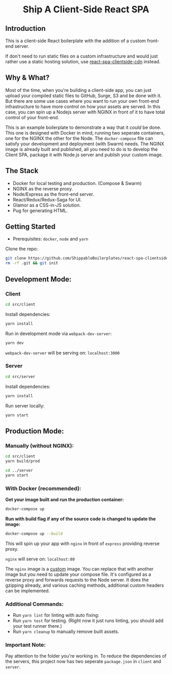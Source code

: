 <h1 align='center'>Ship A Client-Side React SPA</h1>

## Introduction

This is a client-side React boilerplate with the addition of a custom front-end server.

If don't need to run static files on a custom infrastructure and would just rather use a static hosting solution, use [react-spa-clientside-cdn](https://github.com/ShippableBoilerplates/react-spa-clientside-cdn) instead.

## Why & What?

Most of the time, when you're building a client-side app, you can just upload your compiled static files to GitHub, Surge, S3 and be done with it. But there are some use cases where you want to run your own front-end infrastructure to have more control on how your assets are served. In this case, you can spin up a Nodejs server with NGINX in front of it to have total control of your front-end.

This is an example boilerplate to demonstrate a way that it *could* be done. This one is designed with Docker in mind, running two seperate containers, one for the NGINX the other for the Node. The `docker-compose` file can satisfy your development and deployment (with Swarm) needs. The NGINX image is already built and published, all you need to do is to develop the Client SPA, package it with Node.js server and publish your custom image.

## The Stack

- Docker for local testing and production. (Compose & Swarm)
- NGINX as the reverse proxy.
- Node/Express as the front-end server.
- React/Redux/Redux-Saga for UI.
- Glamor as a CSS-in-JS solution.
- Pug for generating HTML.

## Getting Started

- Prerequisites: `docker`, `node` and `yarn`

Clone the repo:

```bash
git clone https://github.com/ShippableBoilerplates/react-spa-clientside
rm -rf .git && git init
```

## Development Mode:

### Client

```bash
cd src/client
```
Install dependencies:

```bash
yarn install
```

Run in development mode via `webpack-dev-server`:

```bash
yarn dev
```

`webpack-dev-server` will be serving on: `localhost:3000`

### Server

```bash
cd src/server
```
Install dependencies:

```bash
yarn install
```

Run server locally:

```bash
yarn start
```


## Production Mode:

### Manually (without NGINX):

```bash
cd src/client
yarn build/prod

cd ../server
yarn start
```

### With Docker (recommended):

**Get your image built and run the production container:**

```bash
docker-compose up
```

**Run with build flag if any of the source code is changed to update the image:**

```bash
docker-compose up --build 
```

This will spin up your app with `nginx` in front of `express` providing reverse proxy.

`nginx` will serve on: `localhost:80`

The `nginx` image is a [custom](https://github.com/ShippableBoilerplates/nginx-reverse-proxy) image. You can replace that with another image but you need to update your compose file. It's configured as a reverse proxy and forwards requests to the Node server. It does the gzipping already, and various caching methods, additional custom headers can be implemented.

### Additional Commands:

- Run `yarn lint` for linting with auto fixing:
- Run `yarn test` for testing. (Right now it just runs linting, you should add your test runner there.)
- Run `yarn cleanup` to manually remove built assets.

### Important Note:

Pay attention to the folder you're working in. To reduce the dependencies of the servers, this project now has two seperate `package.json` in `client` and `server`.
